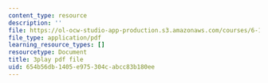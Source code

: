 ```yaml
---
content_type: resource
description: ''
file: https://ol-ocw-studio-app-production.s3.amazonaws.com/courses/6-189-multicore-programming-primer-january-iap-2007/654b56db1405e975304cabcc83b180ee_zgbsyim8uUQ.pdf
file_type: application/pdf
learning_resource_types: []
resourcetype: Document
title: 3play pdf file
uid: 654b56db-1405-e975-304c-abcc83b180ee
---
```

